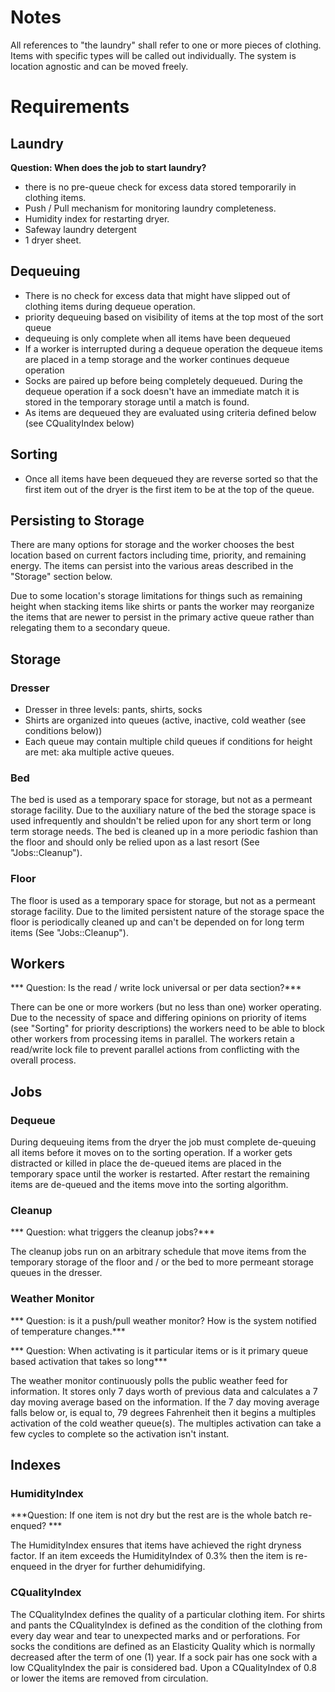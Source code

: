 # Notes

All references to "the laundry" shall refer to one or more pieces of clothing.  Items with specific types will be called out individually.
The system is location agnostic and can be moved freely.

# Requirements

## Laundry

**Question: When does the job to start laundry?**

* there is no pre-queue check for excess data stored temporarily in clothing items.
* Push / Pull mechanism for monitoring laundry completeness.
* Humidity index for restarting dryer.
* Safeway laundry detergent
* 1 dryer sheet.


## Dequeuing

* There is no check for excess data that might have slipped out of clothing items during dequeue operation.
* priority dequeuing based on visibility of items at the top most of the sort queue
* dequeuing is only complete when all items have been dequeued
* If a worker is interrupted during a dequeue operation the dequeue items are placed in a temp storage and the worker continues dequeue operation
* Socks are paired up before being completely dequeued.  During the dequeue operation if a sock doesn't have an immediate match it is stored in the temporary storage until a match is found.
* As items are dequeued they are evaluated using criteria defined below (see CQualityIndex below)

## Sorting

* Once all items have been dequeued they are reverse sorted so that the first item out of the dryer is the first item to be at the top of the queue.

## Persisting to Storage

There are many options for storage and the worker chooses the best location based on current factors including time, priority, and remaining energy.  The items can persist into the various areas described in the "Storage" section below.

Due to some location's storage limitations for things such as remaining height when stacking items like shirts or pants the worker may reorganize the items that are newer to persist in the primary active queue rather than relegating them to a secondary queue.

## Storage

### Dresser

* Dresser in three levels: pants, shirts, socks
* Shirts are organized into queues (active, inactive, cold weather (see conditions below))
* Each queue may contain multiple child queues if conditions for height are met: aka multiple active queues.

### Bed

The bed is used as a temporary space for storage, but not as a permeant storage facility.  Due to the auxiliary nature of the bed the storage space is used infrequently and shouldn't be relied upon for any short term or long term storage needs.  The bed is cleaned up in a more periodic fashion than the floor and should only be relied upon as a last resort (See "Jobs::Cleanup").

### Floor

The floor is used as a temporary space for storage, but not as a permeant storage facility.  Due to the limited persistent nature of the storage space the floor is periodically cleaned up and can't be depended on for long term items (See "Jobs::Cleanup").

## Workers

*** Question: Is the read / write lock universal or per data section?***

There can be one or more workers (but no less than one) worker operating.  Due to the necessity of space and differing opinions on priority of items (see "Sorting" for priority descriptions) the workers need to be able to block other workers from processing items in parallel.  The workers retain a read/write lock file to prevent parallel actions from conflicting with the overall process.

## Jobs

### Dequeue

During dequeuing items from the dryer the job must complete de-queuing all items before it moves on to the sorting operation.  If a worker gets distracted or killed in place the de-queued items are placed in the temporary space until the worker is restarted.  After restart the remaining items are de-queued and the items move into the sorting algorithm. 

### Cleanup

*** Question: what triggers the cleanup jobs?***

The cleanup jobs run on an arbitrary schedule that move items from the temporary storage of the floor and / or the bed to more permeant storage queues in the dresser.

### Weather Monitor

*** Question: is it a push/pull weather monitor? How is the system notified of temperature changes.***

*** Question: When activating is it particular items or is it primary queue based activation that takes so long***

The weather monitor continuously polls the public weather feed for information.  It stores only 7 days worth of previous data and calculates a 7 day moving average based on the information.  If the 7 day moving average falls below or, is equal to, 79 degrees Fahrenheit then it begins a multiples activation of the cold weather queue(s).  The multiples activation can take a few cycles to complete so the activation isn't instant.   

## Indexes

### HumidityIndex

***Question: If one item is not dry but the rest are is the whole batch re-enqued? ***

The HumidityIndex ensures that items have achieved the right dryness factor.  If an item exceeds the HumidityIndex of 0.3% then the item is re-enqueed in the dryer for further dehumidifying.

### CQualityIndex

The CQualityIndex defines the quality of a particular clothing item.  For shirts and pants the CQualityIndex is defined as the condition of the clothing from every day wear and tear to unexpected marks and or perforations.  For socks the conditions are defined as an Elasticity Quality which is normally decreased after the term of one (1) year.  If a sock pair has one sock with a low CQualityIndex the pair is considered bad.  Upon a CQualityIndex of 0.8 or lower the items are removed from circulation.
